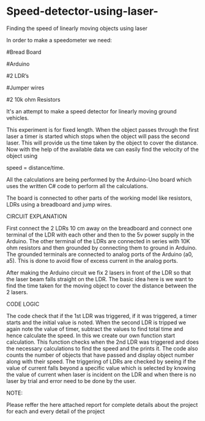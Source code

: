 # Speed-detector-using-laser-

Finding the speed of linearly moving objects using laser

In order to make a speedometer we need:

#Bread Board

#Arduino

#2 LDR’s

#Jumper wires

#2 10k ohm Resistors

It's an attempt to make a speed detector for linearly moving ground vehicles.

This experiment is for fixed length. When the object passes through the first laser a timer is started which stops when the object will pass the second laser. This will provide us the time taken by the object to cover the distance. Now with the help of the available data we can easily find the velocity of the object using


speed = distance/time.


All the calculations are being performed by the Arduino-Uno board which uses the written C# code to perform all the calculations.

The board is connected to other parts of the working model like resistors, LDRs using a breadboard and jump wires.

CIRCUIT EXPLANATION


First connect the 2 LDRs 10 cm away on the breadboard and connect one terminal of the LDR with each other and then to the 5v power supply in the Arduino. The other terminal of the LDRs are connected in series with 10K ohm resistors and then grounded by connecting them to ground in Arduino. The grounded terminals are connected to analog ports of the Arduino (a0, a5). This is done to avoid flow of excess current in the analog ports.

After making the Arduino circuit we fix 2 lasers in front of the LDR so that the laser beam falls straight on the LDR. The basic idea here is we want to find the time taken for the moving object to cover the distance between the 2 lasers.


CODE LOGIC

The code check that if the 1st LDR was triggered, if it was triggered, a timer starts and the initial value is noted. When the second LDR is tripped we again note the value of timer, subtract the values to find total time and hence calculate the speed. In this we create our own function start calculation. This function checks when the 2nd LDR was triggered and does the necessary calculations to find the speed and the prints it. The code also counts the number of objects that have passed and display object number along with their speed. The triggering of LDRs are checked by seeing if the value of current falls beyond a specific value which is selected by knowing the value of current when laser is incident on the LDR and when there is no laser by trial and error need to be done by the user.

NOTE:

Please reffer the here attached report for complete details about the project for each and every detail of the project
